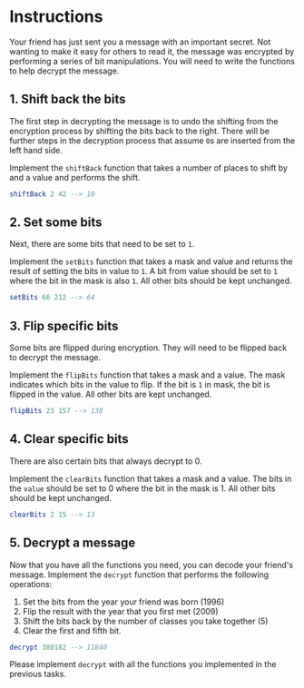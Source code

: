 # Instructions

Your friend has just sent you a message with an important secret.
Not wanting to make it easy for others to read it, the message was encrypted by performing a series of bit manipulations.
You will need to write the functions to help decrypt the message.

## 1. Shift back the bits

The first step in decrypting the message is to undo the shifting from the encryption process by shifting the bits back to the right.
There will be further steps in the decryption process that assume `0`s are inserted from the left hand side.

Implement the `shiftBack` function that takes a number of places to shift by and a value and performs the shift.

```elm
shiftBack 2 42 --> 10
```

## 2. Set some bits

Next, there are some bits that need to be set to `1`.

Implement the `setBits` function that takes a mask and value and returns the result of setting the bits in value to `1`.
A bit from value should be set to `1` where the bit in the mask is also `1`.
All other bits should be kept unchanged.

```elm
setBits 66 212 --> 64
```

## 3. Flip specific bits

Some bits are flipped during encryption.
They will need to be flipped back to decrypt the message.

Implement the `flipBits` function that takes a mask and a value.
The mask indicates which bits in the value to flip.
If the bit is `1` in mask, the bit is flipped in the value.
All other bits are kept unchanged.

```elm
flipBits 23 157 --> 138
```

## 4. Clear specific bits

There are also certain bits that always decrypt to 0.

Implement the `clearBits` function that takes a mask and a value.
The bits in the `value` should be set to 0 where the bit in the mask is 1.
All other bits should be kept unchanged.

```elm
clearBits 2 15 --> 13
```

## 5. Decrypt a message

Now that you have all the functions you need, you can decode your friend's message.
Implement the `decrypt` function that performs the following operations:

1. Set the bits from the year your friend was born (1996)
2. Flip the result with the year that you first met (2009)
3. Shift the bits back by the number of classes you take together (5)
4. Clear the first and fifth bit.

```elm
decrypt 380182 --> 11840
```

Please implement `decrypt` with all the functions you implemented in the previous tasks.
